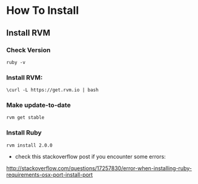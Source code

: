 # How To Install

## Install RVM

### Check Version

    ruby -v 

### Install RVM:

    \curl -L https://get.rvm.io | bash
  
### Make update-to-date 

    rvm get stable

### Install Ruby

    rvm install 2.0.0 
   
* check this stackoverflow post if you encounter some errors:

http://stackoverflow.com/questions/17257830/error-when-installing-ruby-requirements-osx-port-install-port


